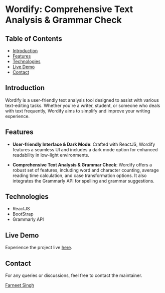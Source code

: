 # Wordify: Comprehensive Text Analysis & Grammar Check

## Table of Contents
- [Introduction](#introduction)
- [Features](#features)
- [Technologies](#technologies)
- [Live Demo](#live-demo)
- [Contact](#contact)

## Introduction
Wordify is a user-friendly text analysis tool designed to assist with various text-editing tasks. Whether you're a writer, student, or someone who deals with text frequently, Wordify aims to simplify and improve your writing experience.

## Features

- **User-friendly Interface & Dark Mode**: Crafted with ReactJS, Wordify features a seamless UI and includes a dark mode option for enhanced readability in low-light environments.
  
- **Comprehensive Text Analysis & Grammar Check**: Wordify offers a robust set of features, including word and character counting, average reading time calculation, and case transformation options. It also integrates the Grammarly API for spelling and grammar suggestions.

## Technologies

- ReactJS
- BootStrap
- Grammarly API

## Live Demo
Experience the project live [here](https://wordify-kappa.vercel.app).

## Contact
For any queries or discussions, feel free to contact the maintainer.

[Farneet Singh](farneetsingh_co21a3_72@dtu.ac.in)

